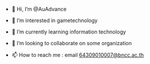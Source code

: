 - 👋 Hi, I’m @AuAdvance
- 👀 I’m interested in gametechnology
- 🌱 I’m currently learning information technology
- 💞️ I’m looking to collaborate on some organization

- 📫 How to reach me : email 64309010007@bncc.ac.th

<!---
AuAdvance/AuAdvance is a ✨ special ✨ repository because its `README.md` (this file) appears on your GitHub profile.
You can click the Preview link to take a look at your changes.
--->
